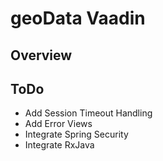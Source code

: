 # geoData Vaadin

## Overview

## ToDo

* Add Session Timeout Handling
* Add Error Views
* Integrate Spring Security
* Integrate RxJava
